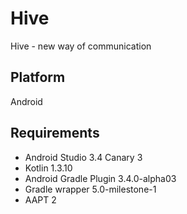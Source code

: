 # Hive
Hive - new way of communication

## Platform
Android

## Requirements
* Android Studio 3.4 Canary 3
* Kotlin 1.3.10
* Android Gradle Plugin 3.4.0-alpha03
* Gradle wrapper 5.0-milestone-1
* AAPT 2